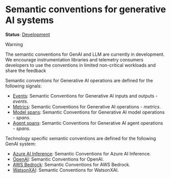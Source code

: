 <!--- Hugo front matter used to generate the website version of this page:
linkTitle: Generative AI
--->

# Semantic conventions for generative AI systems

**Status**: [Development][DocumentStatus]

> [!Warning]
> The semantic conventions for GenAI and LLM are currently in development.
> We encourage instrumentation libraries and telemetry consumers developers to
> use the conventions in limited non-critical workloads and share the feedback

Semantic conventions for Generative AI operations are defined for the following signals:

* [Events](gen-ai-events.md): Semantic Conventions for Generative AI inputs and outputs - *events*.
* [Metrics](gen-ai-metrics.md): Semantic Conventions for Generative AI operations - *metrics*.
* [Model spans](gen-ai-spans.md): Semantic Conventions for Generative AI model operations - *spans*.
* [Agent spans](gen-ai-agent-spans.md): Semantic Conventions for Generative AI agent operations - *spans*.

Technology specific semantic conventions are defined for the following GenAI system:

* [Azure AI Inference](./azure-ai-inference.md): Semantic Conventions for Azure AI Inference.
* [OpenAI](./openai.md): Semantic Conventions for OpenAI.
* [AWS Bedrock](./aws-bedrock.md): Semantic Conventions for AWS Bedrock.
* [WatsonXAI](./watsonxai.md): Semantic Conventions for WatsonXAI.

[DocumentStatus]: https://opentelemetry.io/docs/specs/otel/document-status
